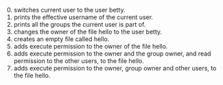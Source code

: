 0. switches current user to the user betty.
1. prints the effective username of the current user.
2. prints all the groups the current user is part of.
3. changes the owner of the file hello to the user betty.
4. creates an empty file called hello.
5. adds execute permission to the owner of the file hello.
6. adds execute permission to the owner and the group owner, and read permission to the other users, to the file hello.
7. adds execute permission to the owner, group owner and other users, to the file hello.
